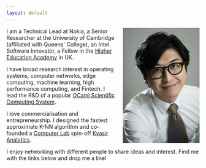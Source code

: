 ```yaml
---
layout: default
---
```


<img src="/images/liang.jpg" style="float:right;width:200px;margin-left:20px">

I am a Technical Lead at Nokia, a Senior Researcher at the University of Cambridge (affiliated with Queens' College), an Intel Software Innovator, a Fellow in the [Higher Education Academy](https://www.heacademy.ac.uk/) in UK.

I have broad research interest in operating systems, computer networks, edge computing, machine learning, high performance computing, and Fintech. I lead the R&D of a popular [OCaml Scientific Computing System](http://ocaml.xyz).

I love commercialisation and entrepreneurship. I designed the fastest approximate K-NN algorithm and co-founded a [Computer Lab](http://www.cl.cam.ac.uk/) spin-off [Kvasir Analytics](https://kvasira.com/).

I enjoy networking with different people to share ideas and interest. Find me with the links below and drop me a line!
